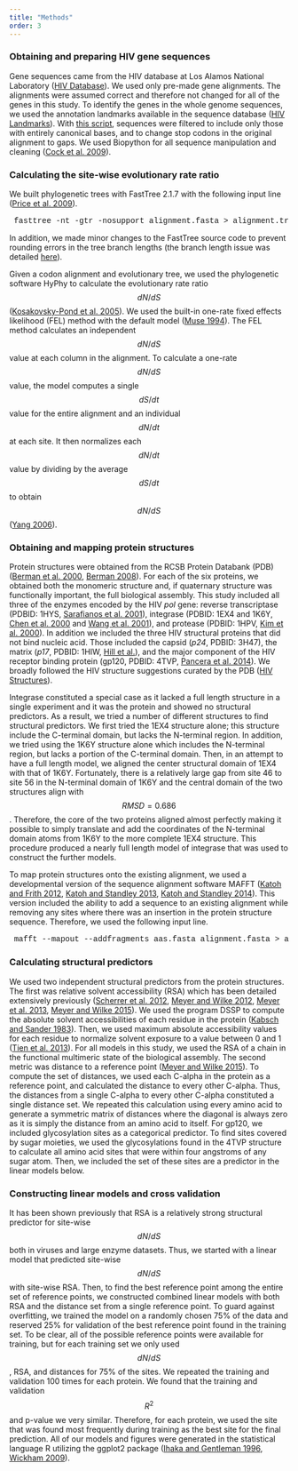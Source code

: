 ```yaml
---
title: "Methods"
order: 3
---
```


### Obtaining and preparing HIV gene sequences

Gene sequences came from the HIV database at Los Alamos National Laboratory ([HIV Database](http://www.hiv.lanl.gov/content/index)). We used only pre-made gene alignments. The alignments were assumed correct and therefore not changed for all of the genes in this study. To identify the genes in the whole genome sequences, we used the annotation landmarks available in the sequence database ([HIV Landmarks](http://www.hiv.lanl.gov/content/sequence/HIV/MAP/landmark.html)). With [this script](data/gp120/gp120_sequences/translate_dna_sequences.py), sequences were filtered to include only those with entirely canonical bases, and to change stop codons in the original alignment to gaps. We used Biopython for all sequence manipulation and cleaning ([Cock et al. 2009](https://dx.doi.org/10.1093/bioinformatics/btp163)).

### Calculating the site-wise evolutionary rate ratio

We built phylogenetic trees with FastTree 2.1.7 with the following input line ([Price et al. 2009](https://dx.doi.org/10.1371/journal.pone.0009490)).

<pre> <span style="font-family:Courier">fasttree -nt -gtr -nosupport alignment.fasta > alignment.tree</span> </pre>

In addition, we made minor changes to the FastTree source code to prevent rounding errors in the tree branch lengths (the branch length issue was detailed  [here](http://darlinglab.org/blog/2015/03/23/not-so-fast-fasttree.html)).

Given a codon alignment and evolutionary tree, we used the phylogenetic software HyPhy to calculate the evolutionary rate ratio $$ dN/dS $$ ([Kosakovsky-Pond et al. 2005](https://dx.doi.org/10.1093/bioinformatics/bti079)). We used the built-in one-rate fixed effects likelihood (FEL) method with the default model ([Muse 1994](http://www.ncbi.nlm.nih.gov/pubmed/7968485)). The FEL method calculates an independent $$ dN/dS $$ value at each column in the alignment. To calculate a one-rate $$ dN/dS $$ value, the model computes a single $$ dS/dt $$ value for the entire alignment and an individual $$ dN/dt $$ at each site. It then normalizes each $$ dN/dt $$ value by dividing by the average $$ dS/dt $$ to obtain $$ dN/dS $$ ([Yang 2006](http://download.bioon.com.cn/view/upload/month_0808/20080811_979a0656719f9157b466IruZP7mlp2U9.attach.pdf)). 

### Obtaining and mapping protein structures

Protein structures were obtained from the RCSB Protein Databank (PDB) ([Berman et al. 2000](https://dx.doi.org/10.1093/nar/28.1.235), [Berman 2008](https://dx.doi.org/10.1107/S0108767307035623)). For each of the six proteins, we obtained both the monomeric structure and, if quaternary structure was functionally important, the full biological assembly. This study included all three of the enzymes encoded by the HIV *pol* gene: reverse transcriptase (PDBID: 1HYS, [Sarafianos et al. 2001](https://dx.doi.org/10.1093/emboj/20.6.1449)), integrase (PDBID: 1EX4 and 1K6Y, [Chen et al. 2000](https://dx.doi.org/10.1073/pnas.150220297) and [Wang et al. 2001](https://dx.doi.org/10.1093/emboj/20.24.7333)), and protease (PDBID: 1HPV, [Kim et al. 2000](https://dx.doi.org/10.1021/ja00108a056)). In addition we included the three HIV structural proteins that did not bind nucleic acid. Those included the capsid (*p24*, PDBID: 3H47), the matrix (*p17*, PDBID: 1HIW, [Hill et al.](http://www.ncbi.nlm.nih.gov/pubmed/8610175)), and the major component of the HIV receptor binding protein (gp120, PDBID: 4TVP, [Pancera et al. 2014](https://dx.doi.org/10.1038/nature13808)). We broadly followed the HIV structure suggestions curated by the PDB ([HIV Structures](http://www.rcsb.org/pdb/education_discussion/educational_resources/struct_bio_hiv_lores.pdf)).

Integrase constituted a special case as it lacked a full length structure in a single experiment and it was the protein and showed no structural predictors. As a result, we tried a number of different structures to find structural predictors. We first tried the 1EX4 structure alone; this structure include the C-terminal domain, but lacks the N-terminal region. In addition, we tried using the 1K6Y structure alone which includes the N-terminal region, but lacks a portion of the C-terminal domain. Then, in an attempt to have a full length model, we aligned the center structural domain of 1EX4 with that of 1K6Y. Fortunately, there is a relatively large gap from site 46 to site 56 in the N-terminal domain of 1K6Y and the central domain of the two structures align with $$ RMSD = 0.686 $$. Therefore, the core of the two proteins aligned almost perfectly making it possible to simply translate and add the coordinates of the N-terminal domain atoms from 1K6Y to the more complete 1EX4 structure. This procedure produced a nearly full length model of integrase that was used to construct the further models.

To map protein structures onto the existing alignment, we used a developmental version of the sequence alignment software MAFFT ([Katoh and Frith 2012](https://dx.doi.org/10.1093/bioinformatics/bts578), [Katoh and Standley 2013](https://dx.doi.org/10.1093/molbev/mst010), [Katoh and Standley 2014](https://dx.doi.org/10.1007/978-1-62703-646-7_8)). This version included the ability to add a sequence to an existing alignment while removing any sites where there was an insertion in the protein structure sequence. Therefore, we used the following input line.

<pre> <span style="font-family:Courier">mafft --mapout --addfragments aas.fasta alignment.fasta > added_alignment.fasta</span> </pre>

### Calculating structural predictors

We used two independent structural predictors from the protein structures. The first was relative solvent accessibility (RSA) which has been detailed extensively previously ([Scherrer et al. 2012](https://dx.doi.org/10.1186/1471-2148-12-179), [Meyer and Wilke 2012](http://dx.doi.org/10.1093/molbev/mss217), [Meyer et al. 2013](http://dx.doi.org/10.1098/rstb.2012.0334), [Meyer and Wilke 2015](http://dx.doi.org/10.1371/journal.ppat.1004940)). We used the program DSSP to compute the absolute solvent accessibilities of each residue in the protein ([Kabsch and Sander 1983](http://www.ncbi.nlm.nih.gov/pubmed/6667333)). Then, we used maximum absolute accessibility values for each residue to normalize solvent exposure to a value between 0 and 1 ([Tien et al. 2013](https://dx.doi.org/10.1371/journal.pone.0080635)). For all models in this study, we used the RSA of a chain in the functional multimeric state of the biological assembly. The second metric was distance to a reference point ([Meyer and Wilke 2015](http://dx.doi.org/10.1371/journal.ppat.1004940)). To compute the set of distances, we used each C-alpha in the protein as a reference point, and calculated the distance to every other C-alpha. Thus, the distances from a single C-alpha to every other C-alpha constituted a single distance set. We repeated this calculation using every amino acid to generate a symmetric matrix of distances where the diagonal is always zero as it is simply the distance from an amino acid to itself. For gp120, we included glycosylation sites as a categorical predictor. To find sites covered by sugar moieties, we used the glycosylations found in the 4TVP structure to calculate all amino acid sites that were within four angstroms of any sugar atom. Then, we included the set of these sites are a predictor in the linear models below.

### Constructing linear models and cross validation

It has been shown previously that RSA is a relatively strong structural predictor for site-wise $$ dN/dS $$ both in viruses and large enzyme datasets. Thus, we started with a linear model that predicted site-wise $$ dN/dS $$ with site-wise RSA. Then, to find the best reference point among the entire set of reference points, we constructed combined linear models with both RSA and the distance set from a single reference point. To guard against overfitting, we trained the model on a randomly chosen 75% of the data and reserved 25% for validation of the best reference point found in the training set. To be clear, all of the possible reference points were available for training, but for each training set we only used $$ dN/dS $$, RSA, and distances for 75% of the sites. We repeated the training and validation 100 times for each protein. We found that the training and validation $$ R^{2} $$ and p-value we very similar. Therefore, for each protein, we used the site that was found most frequently during training as the best site for the final prediction. All of our models and figures were generated in the statistical language R utilizing the ggplot2 package ([Ihaka and Gentleman 1996](https://dx.doi.org/10.1080/10618600.1996.10474713), [Wickham 2009](http://had.co.nz/ggplot2/book)).  
